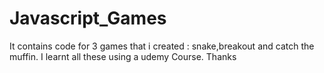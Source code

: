 # Javascript_Games

It contains code for 3 games that i created : snake,breakout and catch the muffin.
I learnt all these using a udemy Course. Thanks

